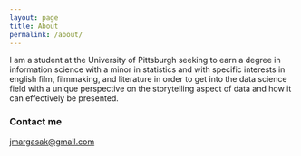 ```yaml
---
layout: page
title: About
permalink: /about/
---
```


I am a student at the University of Pittsburgh seeking to earn a degree in information science with a minor in statistics and with specific interests in english film, filmmaking, and literature in order to get into the data science field with a unique perspective on the storytelling aspect of data and how it can effectively be presented.

### Contact me

[jmargasak@gmail.com](mailto:jmargasak@gmail.com)
